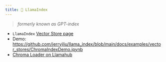 ```yaml
---
title: 🦙 LlamaIndex
---
```


> _formerly known as GPT-index_

- `LlamaIndex` [Vector Store page](https://docs.llamaindex.ai/en/stable/examples/vector_stores/ChromaIndexDemo.html)
- Demo: https://github.com/jerryjliu/llama_index/blob/main/docs/examples/vector_stores/ChromaIndexDemo.ipynb
- [Chroma Loader on Llamahub](https://llamahub.ai/l/chroma)
